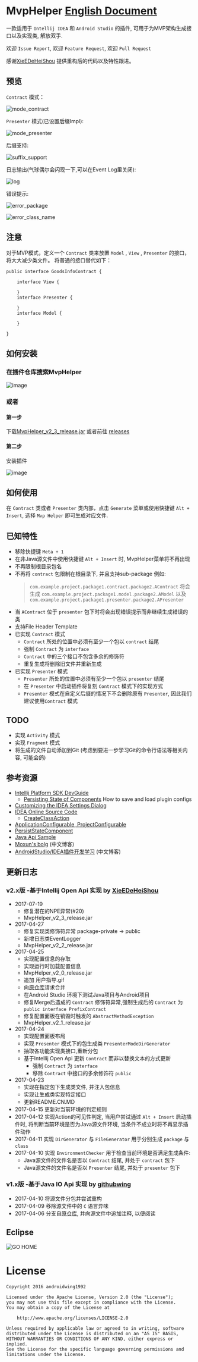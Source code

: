 # MvpHelper [English Document](/README_EN.md)
一款适用于 ```Intellij IDEA``` 和 ```Android Studio``` 的插件, 可用于为MVP架构生成接口以及实现类, 解放双手.


欢迎 ```Issue Report```, 欢迎 ```Feature Request```, 欢迎 ```Pull Request```

感谢[XieEDeHeiShou](https://github.com/XieEDeHeiShou) 提供重构后的代码以及特性跟进。

## 预览
```Contract``` 模式：

![mode_contract](img/mode_contract.gif)

```Presenter``` 模式(已设置后缀Impl):

![mode_presenter](img/mode_presenter.gif)

后缀支持:

![suffix_support](img/suffix_support.gif)

日志输出(气球偶尔会闪现一下,可以在Event Log里关闭):

![log](img/log.gif)

错误提示:

![error_package](img/error_package.gif)

![error_class_name](img/error_class_name.gif)

## 注意
对于MVP模式，定义一个 ```Contract``` 类来放置 ```Model``` , ```View``` , ```Presenter``` 的接口，将大大减少类文件。
将普通的接口替代如下：

    public interface GoodsInfoContract {
    
        interface View {

        }
        interface Presenter {

        }
        interface Model {

        }

    }

## 如何安装
### 在插件仓库搜索MvpHelper
![image](img/install_repositories.png)

### 或者
#### 第一步
下载[MvpHelper_v2_3_release.jar](MVPHelper_v2_3_release.jar)
或者前往 [releases](https://github.com/XieEDeHeiShou/MVPHelper/releases/latest)

#### 第二步
安装插件

![image](img/install_local.png)

## 如何使用
在 ```Contract``` 类或者 ```Presenter``` 类内部，点击 ```Generate``` 菜单或使用快捷键 ```Alt + Insert```, 
选择 ```Mvp Helper``` 即可生成对应文件.

## 已知特性
+ 移除快捷键 ```Meta + 1```
+ 在非Java源文件中使用快捷键 ```Alt + Insert``` 时, MvpHelper菜单将不再出现
+ 不再限制根目录包名
+ 不再将 ```contract``` 包限制在根目录下, 并且支持sub-package
  例如:
  >```com.example.project.package1.contract.package2.AContract``` 
  将会生成 ```com.example.project.package1.model.package2.AModel```
  以及 ```com.example.project.package1.presenter.package2.APresenter``` 
+ 当 ```AContract``` 位于 ```presenter``` 包下时将会出现错误提示而非继续生成错误的类
+ 支持File Header Template
+ 已实现 ```Contract``` 模式
  + ```Contract``` 所处的位置中必须有至少一个包以 ```contract``` 结尾
  + 强制 ```Contract``` 为 ```interface``` 
  + ```Contract``` 中的三个接口不包含多余的修饰符
  + 重复生成将删除旧文件并重新生成
+ 已实现 ```Presenter``` 模式
  + ```Presenter``` 所处的位置中必须有至少一个包以 ```presenter``` 结尾
  + 在 ```Presenter``` 中启动插件将复刻 ```Contract``` 模式下的实现方式
  + ```Presenter``` 模式在自定义后缀的情况下不会删除原有 ```Presenter```, 因此我们建议使用```Contract``` 模式
  
## TODO
+ 实现 ```Activity``` 模式
+ 实现 ```Fragment``` 模式
+ 将生成的文件自动添加到Git (考虑到要进一步学习Git的命令行语法等相关内容, 可能会鸽)

## 参考资源
+ [Intellij Platform SDK DevGuide](http://www.jetbrains.org/intellij/sdk/docs/)
  + [Persisting State of Components](http://www.jetbrains.org/intellij/sdk/docs/basics/persisting_state_of_components.html)
   How to save and load plugin configs
+ [Customizing the IDEA Settings Dialog](https://confluence.jetbrains.com/display/IDEADEV/Customizing+the+IDEA+Settings+Dialog)
+ [IDEA Online Source Code](https://upsource.jetbrains.com/idea-ce)
  + [CreateClassAction](https://upsource.jetbrains.com/idea-ce/file/idea-ce-10df87d7a9840e5901d4901ac4fff7ba035501c2/java/java-impl/src/com/intellij/ide/actions/CreateClassAction.java)
+ [ApplicationConfigurable, ProjectConfigurable](http://corochann.com/intellij-plugin-development-introduction-applicationconfigurable-projectconfigurable-873.html)  
+ [PersistStateComponent](http://corochann.com/intellij-plugin-development-introduction-persiststatecomponent-903.html)
+ [Java Api Sample](http://www.programcreek.com/java-api-examples/index.php)
+ [Moxun's bolg](https://moxun.me/archives/category/黑科技/idea插件开发) (中文博客)
+ [AndroidStudio/IDEA插件开发学习](http://www.jianshu.com/p/0117d4b1eb00) (中文博客)

## 更新日志
### v2.x版 -基于Intellij Open Api 实现 by [XieEDeHeiShou](https://github.com/XieEDeHeiShou)
+ 2017-07-19
  + 修复潜在的NPE异常(#20)
  + MvpHelper_v2_3_release.jar
+ 2017-04-27
  + 修复实现类修饰符异常 package-private -> public
  + 新增日志类EventLogger
  + MvpHelper_v2_2_release.jar
+ 2017-04-25
  + 实现配置信息的存取
  + 实现运行时加载配置信息
  + MvpHelper_v2_0_release.jar
  + 追加 用户指导.gif
  + 向[原仓库](https://github.com/githubwing/MVPHelper)请求合并
  + 在Android Studio 环境下测试Java项目与Android项目
  + 修复Merge后造成的 ```Contract``` 修饰符异常,强制生成后的 ```Contract``` 为 ```public interface PrefixContract```
  + 修复配置面板在销毁时触发的 ```AbstractMethodException```
  + MvpHelper_v2_1_release.jar
+ 2017-04-24
  + 实现配置面板布局
  + 实现 ```Presenter``` 模式下的包生成类 ```PresenterModeDirGenerator```
  + 抽取各功能实现类接口,重新分包
  + 基于Intellij Open Api 更新 ```Contract``` 而非以替换文本的方式更新
    + 强制 ```Contract``` 为 ```interface```
    + 移除 ```Contract``` 中接口的多余修饰符 ```public```
+ 2017-04-23 
  + 实现在指定包下生成类文件, 并注入包信息
  + 实现让生成类实现特定接口
  + 更新README.CN.MD
+ 2017-04-15 更新对当前环境的判定规则
+ 2017-04-12 实现Action的可见性判定, 当用户尝试通过 ```Alt + Insert``` 启动插件时, 
             将判断当前环境是否为Java源文件环境, 当条件不成立时将不再显示插件动作
+ 2017-04-11 实现 ```DirGenerator``` 与 ```FileGenerator``` 用于分别生成 ```package``` 与 ```class```
+ 2017-04-10 实现 ```EnvironmentChecker``` 用于检查当前环境是否满足生成条件:
  + Java源文件的文件名是否以 ```Contract``` 结尾, 并处于 ```contract``` 包下
  + Java源文件的文件名是否以 ```Presenter``` 结尾, 并处于 ```presenter``` 包下


### v1.x版 -基于Java IO Api 实现 by [githubwing](https://github.com/githubwing)
+ 2017-04-10 将源文件分包并尝试重构
+ 2017-04-09 移除源文件中的 ```C``` 语言异味
+ 2017-04-06 分支自[原仓库](https://github.com/githubwing/MVPHelper), 并向源文件中追加注释, 以便阅读
  
## Eclipse
![GO HOME](./img/go_home_you_are_drunk.png)

# License

    Copyright 2016 androidwing1992

    Licensed under the Apache License, Version 2.0 (the "License");
    you may not use this file except in compliance with the License.
    You may obtain a copy of the License at
    
        http://www.apache.org/licenses/LICENSE-2.0
    
    Unless required by applicable law or agreed to in writing, software
    distributed under the License is distributed on an "AS IS" BASIS,
    WITHOUT WARRANTIES OR CONDITIONS OF ANY KIND, either express or implied.
    See the License for the specific language governing permissions and
    limitations under the License.
